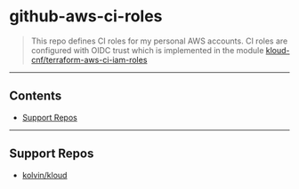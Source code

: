 # github-aws-ci-roles

> This repo defines CI roles for my personal AWS accounts. CI roles are configured with OIDC trust which is implemented in the module [kloud-cnf/terraform-aws-ci-iam-roles](https://github.com/kloud-cnf/terraform-aws-ci-iam-roles)

---

<!-- START doctoc generated TOC please keep comment here to allow auto update -->
<!-- DON'T EDIT THIS SECTION, INSTEAD RE-RUN doctoc TO UPDATE -->
## Contents

- [Support Repos](#support-repos)

<!-- END doctoc generated TOC please keep comment here to allow auto update -->

---

## Support Repos
- [kolvin/kloud](https://github.com/kolvin/kloud)
